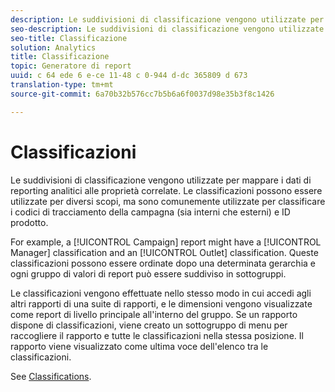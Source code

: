 ```yaml
---
description: Le suddivisioni di classificazione vengono utilizzate per mappare i dati di reporting analitici alle proprietà correlate. Le classificazioni possono essere utilizzate per diversi scopi, ma sono comunemente utilizzate per classificare i codici di tracciamento della campagna (sia interni che esterni) e ID prodotto.
seo-description: Le suddivisioni di classificazione vengono utilizzate per mappare i dati di reporting analitici alle proprietà correlate. Le classificazioni possono essere utilizzate per diversi scopi, ma sono comunemente utilizzate per classificare i codici di tracciamento della campagna (sia interni che esterni) e ID prodotto.
seo-title: Classificazione
solution: Analytics
title: Classificazione
topic: Generatore di report
uuid: c 64 ede 6 e-ce 11-48 c 0-944 d-dc 365809 d 673
translation-type: tm+mt
source-git-commit: 6a70b32b576cc7b5b6a6f0037d98e35b3f8c1426

---
```



# Classificazioni

Le suddivisioni di classificazione vengono utilizzate per mappare i dati di reporting analitici alle proprietà correlate. Le classificazioni possono essere utilizzate per diversi scopi, ma sono comunemente utilizzate per classificare i codici di tracciamento della campagna (sia interni che esterni) e ID prodotto.

For example, a [!UICONTROL Campaign] report might have a [!UICONTROL Manager] classification and an [!UICONTROL Outlet] classification. Queste classificazioni possono essere ordinate dopo una determinata gerarchia e ogni gruppo di valori di report può essere suddiviso in sottogruppi.

Le classificazioni vengono effettuate nello stesso modo in cui accedi agli altri rapporti di una suite di rapporti, e le dimensioni vengono visualizzate come report di livello principale all'interno del gruppo. Se un rapporto dispone di classificazioni, viene creato un sottogruppo di menu per raccogliere il rapporto e tutte le classificazioni nella stessa posizione. Il rapporto viene visualizzato come ultima voce dell'elenco tra le classificazioni.

See [Classifications](/help/components/c-classifications2/c-classifications.md).
